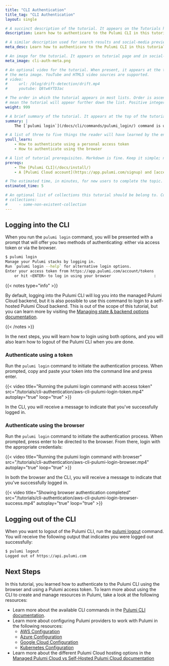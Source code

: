 ```yaml
---
title: "CLI Authentication"
title_tag: "CLI Authentication"
layout: single

# A succinct description of the tutorial. It appears on the Tutorials home and collection pages.
description: Learn how to authenticare to the Pulumi CLI in this tutorial.

# A similar description used for search results and social-media previews.
meta_desc: Learn how to authenticare to the Pulumi CLI in this tutorial.

# An image for the tutorial. It appears on tutorial page and in social-media previews.
meta_image: cli-auth-meta.png

# An optional video for the tutorial. When present, it appears at the top of the page, replacing
# the meta image. YouTube and HTML5 video sources are supported.
# video:
#     url: /blog/drift-detection/drift.mp4
#     youtube: Q8tw6YTD3ac

# The order in which the tutorial appears in most lists. Order is ascending, so higher numbers
# mean the tutorial will appear further down the list. Positive integers only.
weight: 999

# A brief summary of the tutorial. It appears at the top of the tutorial page. Markdown is fine.
summary: |
    The [`pulumi login`](/docs/cli/commands/pulumi_login/) command is used to login to the Pulumi Cloud from the [Pulumi CLI](/docs/cli/). Logging in to the Pulumi Cloud enables you to manage your state, resources, and secrets in a secure way. In this tutorial, we'll demonstrate how to authenticate to the Pulumi Cloud using the Pulumi CLI.

# A list of three to five things the reader will have learned by the end of the tutorial.
youll_learn:
    - How to authenticate using a personal access token
    - How to authenticate using the browser

# A list of tutorial prerequisites. Markdown is fine. Keep it simple; no need to be exhaustive here.
prereqs:
    - The [Pulumi CLI](/docs/install/)
    - A [Pulumi Cloud account](https://app.pulumi.com/signup) and [access token](/docs/pulumi-cloud/accounts/#access-tokens)

# The estimated time, in minutes, for new users to complete the topic.
estimated_time: 5

# An optional list of collections this tutorial should be belong to. Collections are defined in data/tutorials/collections.yaml.
# collections:
#     - some-non-existent-collection
---
```


## Logging into the CLI

When you run the `pulumi login` command, you will be presented with a prompt that will offer you two methods of authenticating: either via access token or via the browser.

```bash
$ pulumi login
Manage your Pulumi stacks by logging in.
Run `pulumi login --help` for alternative login options.
Enter your access token from https://app.pulumi.com/account/tokens
    or hit <ENTER> to log in using your browser                   :
```

{{< notes type="info" >}}

By default, logging into the Pulumi CLI will log you into the managed Pulumi Cloud backend, but it is also possible to use this command to login to a self-hosted Pulumi Cloud backend. This is out of the scope of this tutorial, but you can learn more by visiting the [Managing state & backend options documentation](/docs/concepts/state/#logging-into-and-out-of-state-backends).

{{< /notes >}}

In the next steps, you will learn how to login using both options, and you will also learn how to logout of the Pulumi CLI when you are done.

### Authenticate using a token

Run the `pulumi login` command to initiate the authentication process. When prompted, copy and paste your token into the command line and press enter.

{{< video title="Running the pulumi login command with access token" src="/tutorials/cli-authentication/aws-cli-pulumi-login-token.mp4" autoplay="true" loop="true" >}}

In the CLI, you will receive a message to indicate that you've successfully logged in.

### Authenticate using the browser

Run the `pulumi login` command to initiate the authentication process. When prompted, press enter to be directed to the browser. From there, login with the appropriate credentials:

{{< video title="Running the pulumi login command with browser" src="/tutorials/cli-authentication/aws-cli-pulumi-login-browser.mp4" autoplay="true" loop="true" >}}

In both the browser and the CLI, you will receive a message to indicate that you've successfully logged in.

{{< video title="Showing browser authentication completed" src="/tutorials/cli-authentication/aws-cli-pulumi-login-browser-success.mp4" autoplay="true" loop="true" >}}

## Logging out of the CLI

When you want to logout of the Pulumi CLI, run the [pulumi logout](/docs/cli/commands/pulumi_logout/) command. You will receive the following output that indicates you were logged out successfully:

```bash
$ pulumi logout
Logged out of https://api.pulumi.com
```

## Next Steps

In this tutorial, you learned how to authenticate to the Pulumi CLI using the browser and using a Pulumi access token. To learn more about using the CLI to create and manage resources in Pulumi, take a look at the following resources:

- Learn more about the available CLI commands in the [Pulumi CLI documentation](/docs/cli/commands/).
- Learn more about configuring Pulumi providers to work with Pulumi in the following resources:
  - [AWS Configuration](/docs/clouds/aws/get-started/begin/#configure-pulumi-to-access-your-aws-account)
  - [Azure Configuration](/docs/clouds/azure/get-started/begin/#configure-pulumi-to-access-your-microsoft-azure-account)
  - [Google Cloud Configuration](/docs/clouds/gcp/get-started/begin/#configure-pulumi-to-access-your-google-cloud-account)
  - [Kubernetes Configuration](/docs/clouds/kubernetes/get-started/begin/#configure-kubernetes)
- Learn more about the different Pulumi Cloud hosting options in the [Managed Pulumi Cloud vs Self-Hosted Pulumi Cloud documentation](/docs/pulumi-cloud/self-hosted/)
